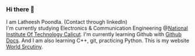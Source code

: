 ### Hi there 👋
I am Latheesh Poondla. (Contact through linkedIn)  
I'm currently studying Electronics & Communication Engineering @[National Institute Of Technology Calicut](https://www.linkedin.com/school/national-institute-of-technology-calicut/).
I'm currently learning Github with [Github Docs](docs.github.com). And I am also learning C++, git, practicing Python.
This is my website [World Srcutiny](https://scrutinyworld.wordpress.com/). 
